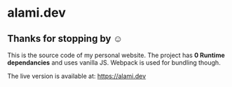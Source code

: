 # alami.dev

## Thanks for stopping by ☺️

This is the source code of my personal website.
The project has **0 Runtime dependancies** and uses vanilla JS.
Webpack is used for bundling though.

The live version is available at: https://alami.dev
